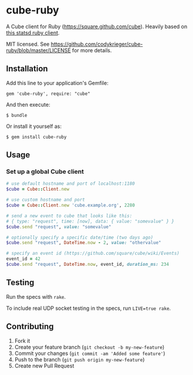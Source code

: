 # cube-ruby

A Cube client for Ruby (https://square.github.com/cube). Heavily based on
[this statsd ruby client](https://github.com/github/statsd-ruby).

MIT licensed. See https://github.com/codykrieger/cube-ruby/blob/master/LICENSE
for more details.

## Installation

Add this line to your application's Gemfile:

    gem 'cube-ruby', require: "cube"

And then execute:

    $ bundle

Or install it yourself as:

    $ gem install cube-ruby

## Usage

### Set up a global Cube client

```ruby
# use default hostname and port of localhost:1180
$cube = Cube::Client.new

# use custom hostname and port
$cube = Cube::Client.new 'cube.example.org', 2280
```

```ruby
# send a new event to cube that looks like this:
# { type: "request", time: [now], data: { value: "somevalue" } }
$cube.send "request", value: "somevalue"

# optionally specify a specific date/time (two days ago)
$cube.send "request", DateTime.now - 2, value: "othervalue"

# specify an event id (https://github.com/square/cube/wiki/Events)
event_id = 42
$cube.send "request", DateTime.now, event_id, duration_ms: 234
```

## Testing

Run the specs with `rake`.

To include real UDP socket testing in the specs, run `LIVE=true rake`.

## Contributing

1. Fork it
2. Create your feature branch (`git checkout -b my-new-feature`)
3. Commit your changes (`git commit -am 'Added some feature'`)
4. Push to the branch (`git push origin my-new-feature`)
5. Create new Pull Request
